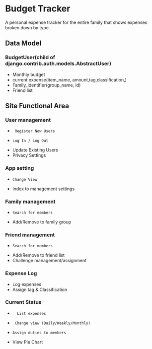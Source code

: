 # Budget Tracker
A personal expense tracker for the entire family that shows expenses broken down by type.

## Data Model
### BudgetUser(child of django.contrib.auth.models.AbstractUser)
   
- Monthly budget
- current expense(item_name, amount,tag,classification,)
- Family_identifier(group_name, id)
- Friend list

## Site Functional Area
    
### User management
-      Register New Users
-     Log In / Log Out
-    Update Existing Users
-   Privacy Settings
    
###   App setting
-     Change View
-    Index to management settings
###   Family management
-     Search for members
-    Add/Remove to family group
    
###   Friend management
-     Search for members
-    Add/Remove to friend list
-   Challenge management/assignment 
    
###   Expense Log
-    Log expenses
-   Assign tag & Classification
               
###   Current Status
-       List expenses
-      Change view (Daily/Weekly/Monthly)
-     Assign duties to members
-    View Pie Chart
        
       
        
        
        
     
    
     
